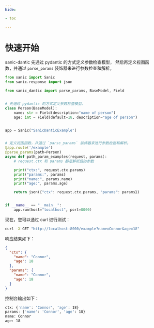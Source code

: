 ```yaml
---
hide:

- toc

---
```


# 快速开始

sanic-dantic 先通过 pydantic 的方式定义参数检查模型，
然后再定义视图函数，并通过 `parse_params` 装饰器来进行参数检查和解析。

```python
from sanic import Sanic
from sanic.response import json

from sanic_dantic import parse_params, BaseModel, Field


# 先通过 pydantic 的方式定义参数检查模型。
class Person(BaseModel):
    name: str = Field(description="name of person")
    age: int = Field(default=18, description="age of person")


app = Sanic("SanicDanticExample")


# 定义视图函数，并通过 `parse_params` 装饰器来进行参数检查和解析。
@app.route('/example')
@parse_params(path=Person)
async def path_param_examples(request, params):
    # request.ctx 和 params 都是解析后的参数

    print("ctx:", request.ctx.params)
    print("params:", params)
    print("name:", params.name)
    print("age:", params.age)

    return json({"ctx": request.ctx.params, "params": params})


if __name__ == "__main__":
    app.run(host="localhost", port=8000)
```

现在，您可以通过 curl 进行测试：

```bash
curl -X GET "http://localhost:8000/example?name=Connor&age=18"
```

响应结果如下：

```json
{
  "ctx": {
    "name": "Connor",
    "age": 18
  },
  "params": {
    "name": "Connor",
    "age": 18
  }
}
```

控制台输出如下：

```bash
ctx: {'name': 'Connor', 'age': 18}
params: {'name': 'Connor', 'age': 18}
name: Connor
age: 18
```